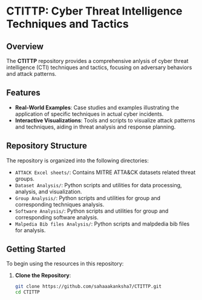 # CTITTP: Cyber Threat Intelligence Techniques and Tactics

## Overview

The **CTITTP** repository provides a comprehensive anlysis of cyber threat intelligence (CTI) techniques and tactics, focusing on adversary behaviors and attack patterns. 


## Features

- **Real-World Examples**: Case studies and examples illustrating the application of specific techniques in actual cyber incidents.
- **Interactive Visualizations**: Tools and scripts to visualize attack patterns and techniques, aiding in threat analysis and response planning.

## Repository Structure

The repository is organized into the following directories:

- `ATTACK Excel sheets/`: Contains MITRE ATTA&CK datasets related threat groups.
- `Dataset Analysis/`: Python scripts and utilities for data processing, analysis, and visualization.
- `Group Analysis/`: Python scripts and utilities for group and corresponding techniques analysis.
- `Software Analysis/`: Python scripts and utilities for group and corresponding software analysis.
- `Malpedia Bib files Analysis/`: Python scripts and malpdedia bib files for analysis.

## Getting Started

To begin using the resources in this repository:

1. **Clone the Repository**:

   ```bash
   git clone https://github.com/sahaaakanksha7/CTITTP.git
   cd CTITTP
   ```
